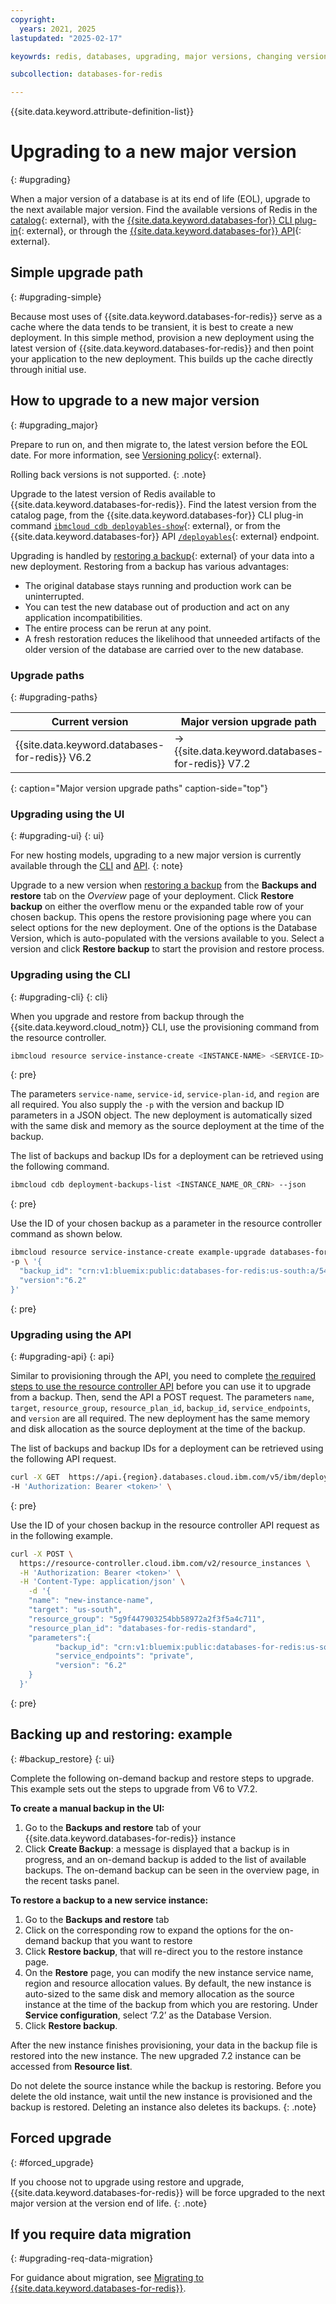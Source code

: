 ```yaml
---
copyright:
  years: 2021, 2025
lastupdated: "2025-02-17"

keyowrds: redis, databases, upgrading, major versions, changing versions

subcollection: databases-for-redis

---
```


{{site.data.keyword.attribute-definition-list}}

# Upgrading to a new major version
{: #upgrading}

When a major version of a database is at its end of life (EOL), upgrade to the next available major version. Find the available versions of Redis in the [catalog](https://cloud.ibm.com/databases/databases-for-redis/create?catalog_query=aHR0cHM6Ly9jbG91ZC5pYm0uY29tL2NhdGFsb2c%2Fc2VhcmNoPXJlZGlzI3NlYXJjaF9yZXN1bHRz){: external}, with the [{{site.data.keyword.databases-for}} CLI plug-in](/docs/databases-cli-plugin?topic=databases-cli-plugin-cdb-reference#deployables-show){: external}, or through the [{{site.data.keyword.databases-for}} API](https://cloud.ibm.com/apidocs/cloud-databases-api/cloud-databases-api-v5#listdeployables-permissions){: external}. 

## Simple upgrade path
{: #upgrading-simple}

Because most uses of {{site.data.keyword.databases-for-redis}} serve as a cache where the data tends to be transient, it is best to create a new deployment. In this simple method, provision a new deployment using the latest version of {{site.data.keyword.databases-for-redis}} and then point your application to the new deployment. This builds up the cache directly through initial use.

## How to upgrade to a new major version
{: #upgrading_major}

Prepare to run on, and then migrate to, the latest version before the EOL date. For more information, see [Versioning policy](/docs/cloud-databases?topic=cloud-databases-versioning-policy){: external}.

Rolling back versions is not supported.
{: .note}

Upgrade to the latest version of Redis available to {{site.data.keyword.databases-for-redis}}. Find the latest version from the catalog page, from the {{site.data.keyword.databases-for}} CLI plug-in command [`ibmcloud cdb deployables-show`](/docs/databases-cli-plugin?topic=databases-cli-plugin-cdb-reference#deployables-show){: external}, or from the {{site.data.keyword.databases-for}} API [`/deployables`](/apidocs/cloud-databases-api/cloud-databases-api-v5#listdeployables){: external} endpoint.

Upgrading is handled by [restoring a backup](/docs/cloud-databases?topic=cloud-databases-dashboard-backups){: external} of your data into a new deployment. Restoring from a backup has various advantages:

- The original database stays running and production work can be uninterrupted.
- You can test the new database out of production and act on any application incompatibilities.
- The entire process can be rerun at any point.
- A fresh restoration reduces the likelihood that unneeded artifacts of the older version of the database are carried over to the new database.

### Upgrade paths
{: #upgrading-paths}

| Current version |	Major version upgrade path |
| ---- | ----- |
| {{site.data.keyword.databases-for-redis}} V6.2 |	-> {{site.data.keyword.databases-for-redis}} V7.2 |
{: caption="Major version upgrade paths" caption-side="top"}


### Upgrading using the UI
{: #upgrading-ui}
{: ui}

For new hosting models, upgrading to a new major version is currently available through the [CLI](/docs/databases-for-redis?topic=databases-for-redis-upgrading&interface=cli) and [API](/docs/databases-for-redis?topic=databases-for-redis-upgrading&interface=api).
{: note}

Upgrade to a new version when [restoring a backup](/docs/cloud-databases?topic=cloud-databases-dashboard-backups&interface=ui#restore-backup) from the **Backups and restore** tab on the *Overview* page of your deployment. Click **Restore backup** on either the overflow menu or the expanded table row of your chosen backup. This opens the restore provisioning page where you can select options for the new deployment. One of the options is the Database Version, which is auto-populated with the versions available to you. Select a version and click **Restore backup** to start the provision and restore process.

### Upgrading using the CLI
{: #upgrading-cli}
{: cli}

When you upgrade and restore from backup through the {{site.data.keyword.cloud_notm}} CLI, use the provisioning command from the resource controller.

```sh
ibmcloud resource service-instance-create <INSTANCE-NAME> <SERVICE-ID> <SERVICE-PLAN-ID> <REGION>
```
{: pre}

The parameters `service-name`, `service-id`, `service-plan-id`, and `region` are all required. You also supply the `-p` with the version and backup ID parameters in a JSON object. The new deployment is automatically sized with the same disk and memory as the source deployment at the time of the backup.

The list of backups and backup IDs for a deployment can be retrieved using the following command.

```sh
ibmcloud cdb deployment-backups-list <INSTANCE_NAME_OR_CRN> --json
```
{: pre}

Use the ID of your chosen backup as a parameter in the resource controller command as shown below.

```sh
ibmcloud resource service-instance-create example-upgrade databases-for-redis standard us-south \
-p \ '{
  "backup_id": "crn:v1:bluemix:public:databases-for-redis:us-south:a/54e8ffe85dcedf470db5b5ee6ac4a8d8:1b8f53db-fc2d-4e24-8470-f82b15c71717:backup:06392e97-df90-46d8-98e8-cb67e9e0a8e6",
  "version":"6.2"
}'
```
{: pre}

### Upgrading using the API
{: #upgrading-api}
{: api}

Similar to provisioning through the API, you need to complete [the required steps to use the resource controller API](/docs/databases-for-redis?topic=databases-for-redis-provisioning&interface=api#provision-controller-api) before you can use it to upgrade from a backup. Then, send the API a POST request. The parameters `name`, `target`, `resource_group`, `resource_plan_id`, `backup_id`, `service_endpoints`, and `version` are all required. The new deployment has the same memory and disk allocation as the source deployment at the time of the backup.

The list of backups and backup IDs for a deployment can be retrieved using the following API request.

```sh
curl -X GET  https://api.{region}.databases.cloud.ibm.com/v5/ibm/deployments/{id}/backups  
-H 'Authorization: Bearer <token>' \
```
{: pre}

Use the ID of your chosen backup in the resource controller API request as in the following example.

```sh
curl -X POST \
  https://resource-controller.cloud.ibm.com/v2/resource_instances \
  -H 'Authorization: Bearer <token>' \
  -H 'Content-Type: application/json' \
    -d '{
    "name": "new-instance-name",
    "target": "us-south",
    "resource_group": "5g9f447903254bb58972a2f3f5a4c711",
    "resource_plan_id": "databases-for-redis-standard",
    "parameters":{
		  "backup_id": "crn:v1:bluemix:public:databases-for-redis:us-south:a/54e8ffe85dcedf470db5b5ee6ac4a8d8:1b8f53db-fc2d-4e24-8470-f82b15c71717:backup:06392e97-df90-46d8-98e8-cb67e9e0a8e6",
		  "service_endpoints": "private",
		  "version": "6.2"
    }
  }'
```
{: pre}

## Backing up and restoring: example
{: #backup_restore}
{: ui}

Complete the following on-demand backup and restore steps to upgrade. This example sets out the steps to upgrade from V6 to V7.2.

**To create a manual backup in the UI:**

1. Go to the **Backups and restore** tab of your {{site.data.keyword.databases-for-redis}} instance
2. Click **Create Backup**: a message is displayed that a backup is in progress, and an on-demand backup is added to the list of available backups. The on-demand backup can be seen in the overview page, in the recent tasks panel.

**To restore a backup to a new service instance:**

1. Go to the **Backups and restore** tab
2. Click on the corresponding row to expand the options for the on-demand backup that you want to restore
3. Click **Restore backup**, that will re-direct you to the restore instance page.
4. On the **Restore** page, you can modify the new instance service name, region and resource allocation values. By default, the new instance is auto-sized to the same disk and memory allocation as the source instance at the time of the backup from which you are restoring. Under **Service configuration**, select ‘7.2’ as the Database Version.
5. Click **Restore backup**.

After the new instance finishes provisioning, your data in the backup file is restored into the new instance. The new upgraded 7.2 instance can be accessed from **Resource list**.

Do not delete the source instance while the backup is restoring. Before you delete the old instance, wait until the new instance is provisioned and the backup is restored. Deleting an instance also deletes its backups.
{: .note}

## Forced upgrade
{: #forced_upgrade}

If you choose not to upgrade using restore and upgrade, {{site.data.keyword.databases-for-redis}} will be force upgraded to the next major version at the version end of life. 
{: .note}


## If you require data migration
{: #upgrading-req-data-migration}

For guidance about migration, see [Migrating to {{site.data.keyword.databases-for-redis}}](/docs/databases-for-redis?topic=databases-for-redis-migrating).
